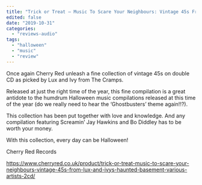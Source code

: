 ```yaml
---
title: "Trick or Treat – Music To Scare Your Neighbours: Vintage 45s From Lux and Ivy’s Haunted Basement"
edited: false
date: "2019-10-31"
categories:
  - "reviews-audio"
tags:
  - "halloween"
  - "music"
  - "review"
---
```


Once again Cherry Red unleash a fine collection of vintage 45s on double CD as picked by Lux and Ivy from The Cramps.

Released at just the right time of the year, this fine compilation is a great antidote to the humdrum Halloween music compilations released at this time of the year (do we really need to hear the ‘Ghostbusters’ theme again!!?).

This collection has been put together with love and knowledge. And any compilation featuring Screamin’ Jay Hawkins and Bo Diddley has to be worth your money.

With this collection, every day can be Halloween!

Cherry Red Records

https://www.cherryred.co.uk/product/trick-or-treat-music-to-scare-your-neighbours-vintage-45s-from-lux-and-ivys-haunted-basement-various-artists-2cd/

